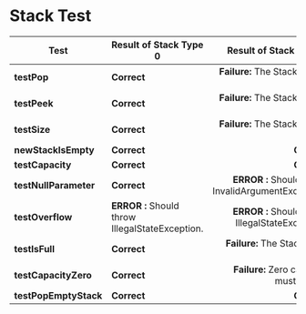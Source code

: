 # Stack Test
Test | Result of Stack Type 0 | Result of Stack Type 1
--------|-----------|-------:
__testPop__ | __Correct__ | __Failure:__ The Stack invalid size.
__testPeek__ | __Correct__ | __Failure:__ The Stack invalid size.
__testSize__ | __Correct__ | __Failure:__ The Stack invalid size.
__newStackIsEmpty__ | __Correct__ | __Correct__
__testCapacity__ | __Correct__ | __Correct__
__testNullParameter__ | __Correct__ | __ERROR :__ Should throw InvalidArgumentException.
__testOverflow__ | __ERROR :__ Should throw IllegalStateException. | __ERROR :__ Should throw IllegalStateException.
__testIsFull__ | __Correct__ | __Failure:__ The Stack must be full.
__testCapacityZero__ | __Correct__ | __Failure:__ Zero capacity must be full.
__testPopEmptyStack__ | __Correct__ | __Correct__
